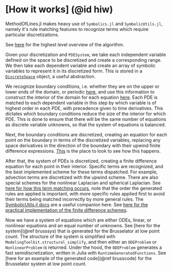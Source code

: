# [How it works] (@id hiw)

MethodOfLines.jl makes heavy use of `Symbolics.jl` and `SymbolicUtils.jl`, namely it's rule matching features to recognize terms which require particular discretizations.

See [here](https://github.com/SciML/MethodOfLines.jl/blob/master/src/MOL_discretization.jl) for the highest level overview of the algorithm.

Given your discretization and `PDESystem`, we take each independent variable defined on the space to be discretized and create a corresponding range. We then take each dependent variable and create an array of symbolic variables to represent it in its discretized form. This is stored in a [`DiscreteSpace`](https://github.com/SciML/MethodOfLines.jl/blob/master/src/discretization/discretize_vars.jl) object, a useful abstraction.

We recognize boundary conditions, i.e. whether they are on the upper or lower ends of the domain, or periodic [here](https://github.com/SciML/MethodOfLines.jl/blob/master/src/system_parsing/bcs/parse_boundaries.jl), and use this information to construct the interior of the domain for each equation [here](https://github.com/SciML/MethodOfLines.jl/blob/master/src/system_parsing/interiormap.jl). Each PDE is matched to each dependent variable in this step by which variable is of highest order in each PDE, with precedence given to time derivatives. This dictates which boundary conditions reduce the size of the interior for which PDE. This is done to ensure that there will be the same number of equations as discrete variable unknowns, so that the system of equations is balanced.

Next, the boundary conditions are discretized, creating an equation for each point on the boundary in terms of the discretized variables, replacing any space derivatives in the direction of the boundary with their upwind finite difference expressions. [This](https://github.com/SciML/MethodOfLines.jl/blob/master/src/discretization/generate_bc_eqs.jl) is the place to look to see how this happens.

After that, the system of PDEs is discretized, creating a finite difference equation for each point in their interior. Specific terms are recognized, and the best implemented scheme for these terms dispatched. For example, advection terms are discretized with the upwind scheme. There are also special schemes for the nonlinear Laplacian and spherical Laplacian. See [here for how this term matching occurs](https://github.com/SciML/MethodOfLines.jl/blob/master/src/discretization/generate_finite_difference_rules.jl), note that the order the generated rules are applied is important, with more specific rules applied first to avoid their terms being matched incorrectly by more general rules.  The [SymbolicUtils.jl docs](https://symbolicutils.juliasymbolics.org/rewrite/) are a useful companion here. See [here for the practical implementation of the finite difference schemes](https://github.com/SciML/MethodOfLines.jl/blob/master/src/discretization/differential_discretizer.jl).

Now we have a system of equations which are either ODEs, linear, or nonlinear equations and an equal number of unknowns. See [here for the system](@ref brusssys) that is generated for the Brusselator at low point count. The structure of the system is simplified with `ModelingToolkit.structural_simplify`, and then either an `ODEProblem` or `NonlinearProblem` is returned. Under the hood, the `ODEProblem` generates a fast semidiscretization, written in Julia with `RuntimeGeneratedFunctions`. See [here for an example of the generated code](@ref brusscode) for the Brusselator system at low point count. 
